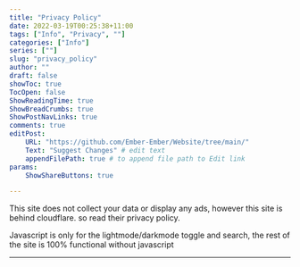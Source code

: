 ```yaml
---
title: "Privacy Policy"
date: 2022-03-19T00:25:38+11:00
tags: ["Info", "Privacy", ""]
categories: ["Info"]
series: [""]
slug: "privacy_policy"
author: ""
draft: false
showToc: true
TocOpen: false
ShowReadingTime: true
ShowBreadCrumbs: true
ShowPostNavLinks: true
comments: true
editPost:
    URL: "https://github.com/Ember-Ember/Website/tree/main/"
    Text: "Suggest Changes" # edit text
    appendFilePath: true # to append file path to Edit link
params:
    ShowShareButtons: true

---
```


This site does not collect your data or display any ads, however this site is behind cloudflare. 
so read their privacy policy.

Javascript is only for the lightmode/darkmode toggle and search, the rest of the site is 100% functional without javascript

---

